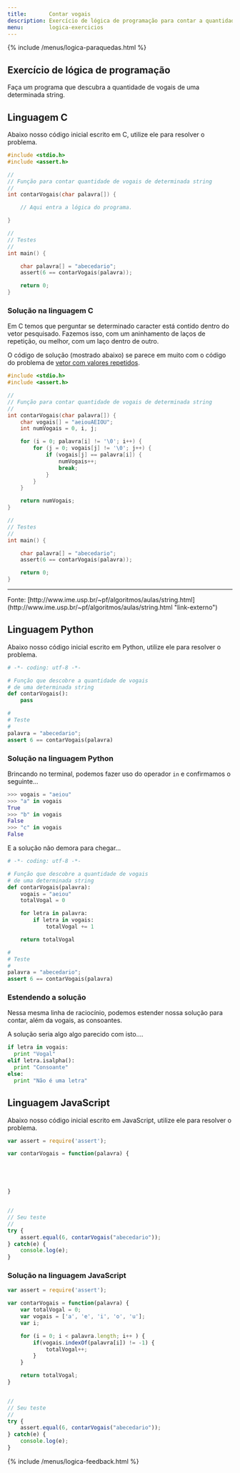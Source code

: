 ```yaml
---
title:       Contar vogais
description: Exercício de lógica de programação para contar a quantidade de vogais de uma string.
menu:        logica-exercicios
---
```


{% include /menus/logica-paraquedas.html %}

Exercício de lógica de programação
---


Faça um programa que descubra a quantidade de vogais de uma determinada string.



Linguagem C
---

Abaixo nosso código inicial escrito em C, utilize ele para resolver o problema.

```c
#include <stdio.h>
#include <assert.h>

//
// Função para contar quantidade de vogais de determinada string
//
int contarVogais(char palavra[]) {

    // Aqui entra a lógica do programa.

}

//
// Testes
//
int main() {

    char palavra[] = "abecedario";
    assert(6 == contarVogais(palavra));

    return 0;
}
```


### Solução na linguagem C

Em C temos que perguntar se determinado caracter está contido dentro do vetor pesquisado. Fazemos isso, com um aninhamento
de laços de repetição, ou melhor, com um laço dentro de outro. 

O código de solução (mostrado abaixo) se parece em muito com o código do problema de 
[vetor com valores repetidos](/logica-de-programacao/c-vetor-valores-repetidos/).

```c
#include <stdio.h>
#include <assert.h>

//
// Função para contar quantidade de vogais de determinada string
//
int contarVogais(char palavra[]) {
    char vogais[] = "aeiouAEIOU";
    int numVogais = 0, i, j;

    for (i = 0; palavra[i] != '\0'; i++) {
        for (j = 0; vogais[j] != '\0'; j++) {
            if (vogais[j] == palavra[i]) {
                numVogais++;
                break;
            }
        }
    }

    return numVogais;
}

//
// Testes
//
int main() {

    char palavra[] = "abecedario";
    assert(6 == contarVogais(palavra));

    return 0;
}
```

<hr>
Fonte: [http://www.ime.usp.br/~pf/algoritmos/aulas/string.html](http://www.ime.usp.br/~pf/algoritmos/aulas/string.html "link-externo")





Linguagem Python
---

Abaixo nosso código inicial escrito em Python, utilize ele para resolver o problema.

```python
# -*- coding: utf-8 -*-

# Função que descobre a quantidade de vogais
# de uma determinada string
def contarVogais():
    pass

#
# Teste
#
palavra = "abecedario";
assert 6 == contarVogais(palavra)
```


### Solução na linguagem Python

Brincando no terminal, podemos fazer uso do operador `in` e confirmamos o seguinte...

```python
>>> vogais = "aeiou"
>>> "a" in vogais
True
>>> "b" in vogais
False
>>> "c" in vogais
False
```

E a solução não demora para chegar...

```python
# -*- coding: utf-8 -*-

# Função que descobre a quantidade de vogais
# de uma determinada string
def contarVogais(palavra):
    vogais = "aeiou"
    totalVogal = 0

    for letra in palavra:
        if letra in vogais:
            totalVogal += 1

    return totalVogal

#
# Teste
#
palavra = "abecedario";
assert 6 == contarVogais(palavra)
```

### Estendendo a solução

Nessa mesma linha de raciocínio, podemos estender nossa solução para contar, além da vogais, as consoantes.

A solução seria algo algo parecido com isto....

```python
if letra in vogais:
  print "Vogal"
elif letra.isalpha():
  print "Consoante"
else:
  print "Não é uma letra"
```



Linguagem JavaScript
---

Abaixo nosso código inicial escrito em JavaScript, utilize ele para resolver o problema.

```javascript
var assert = require('assert');

var contarVogais = function(palavra) {





}


//
// Seu teste
//
try {
    assert.equal(6, contarVogais("abecedario"));
} catch(e) {
    console.log(e);
}

```


### Solução na linguagem JavaScript

```javascript
var assert = require('assert');

var contarVogais = function(palavra) {
    var totalVogal = 0;
    var vogais = ['a', 'e', 'i', 'o', 'u'];
    var i;

    for (i = 0; i < palavra.length; i++ ) {
        if(vogais.indexOf(palavra[i]) != -1) {
            totalVogal++;
        }
    }

    return totalVogal;
}


//
// Seu teste
//
try {
    assert.equal(6, contarVogais("abecedario"));
} catch(e) {
    console.log(e);
}

```

{% include /menus/logica-feedback.html %}
